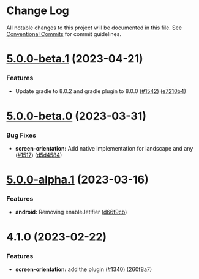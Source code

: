 # Change Log

All notable changes to this project will be documented in this file.
See [Conventional Commits](https://conventionalcommits.org) for commit guidelines.

# [5.0.0-beta.1](https://github.com/ionic-team/capacitor-plugins/compare/@capacitor/screen-orientation@5.0.0-beta.0...@capacitor/screen-orientation@5.0.0-beta.1) (2023-04-21)


### Features

* Update gradle to 8.0.2 and gradle plugin to 8.0.0 ([#1542](https://github.com/ionic-team/capacitor-plugins/issues/1542)) ([e7210b4](https://github.com/ionic-team/capacitor-plugins/commit/e7210b47867644f5983e37acdbf0247214ec232d))





# [5.0.0-beta.0](https://github.com/ionic-team/capacitor-plugins/compare/@capacitor/screen-orientation@5.0.0-alpha.1...@capacitor/screen-orientation@5.0.0-beta.0) (2023-03-31)


### Bug Fixes

* **screen-orientation:** Add native implementation for landscape and any ([#1517](https://github.com/ionic-team/capacitor-plugins/issues/1517)) ([d5d4584](https://github.com/ionic-team/capacitor-plugins/commit/d5d4584a2f2f17ea80fd6d6139991ecc6edbd4c8))





# [5.0.0-alpha.1](https://github.com/ionic-team/capacitor-plugins/compare/@capacitor/screen-orientation@4.1.0...@capacitor/screen-orientation@5.0.0-alpha.1) (2023-03-16)


### Features

* **android:** Removing enableJetifier ([d66f9cb](https://github.com/ionic-team/capacitor-plugins/commit/d66f9cbd9da7e3b1d8c64ca6a5b45156867d4a04))





# 4.1.0 (2023-02-22)


### Features

* **screen-orientation:** add the plugin ([#1340](https://github.com/ionic-team/capacitor-plugins/issues/1340)) ([260f8a7](https://github.com/ionic-team/capacitor-plugins/commit/260f8a79c8363b71ffdb5ace20727e540f2d0520))
